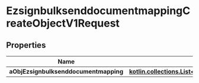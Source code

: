 
# EzsignbulksenddocumentmappingCreateObjectV1Request

## Properties
| Name | Type | Description | Notes |
| ------------ | ------------- | ------------- | ------------- |
| **aObjEzsignbulksenddocumentmapping** | [**kotlin.collections.List&lt;EzsignbulksenddocumentmappingRequestCompound&gt;**](EzsignbulksenddocumentmappingRequestCompound.md) |  |  |



